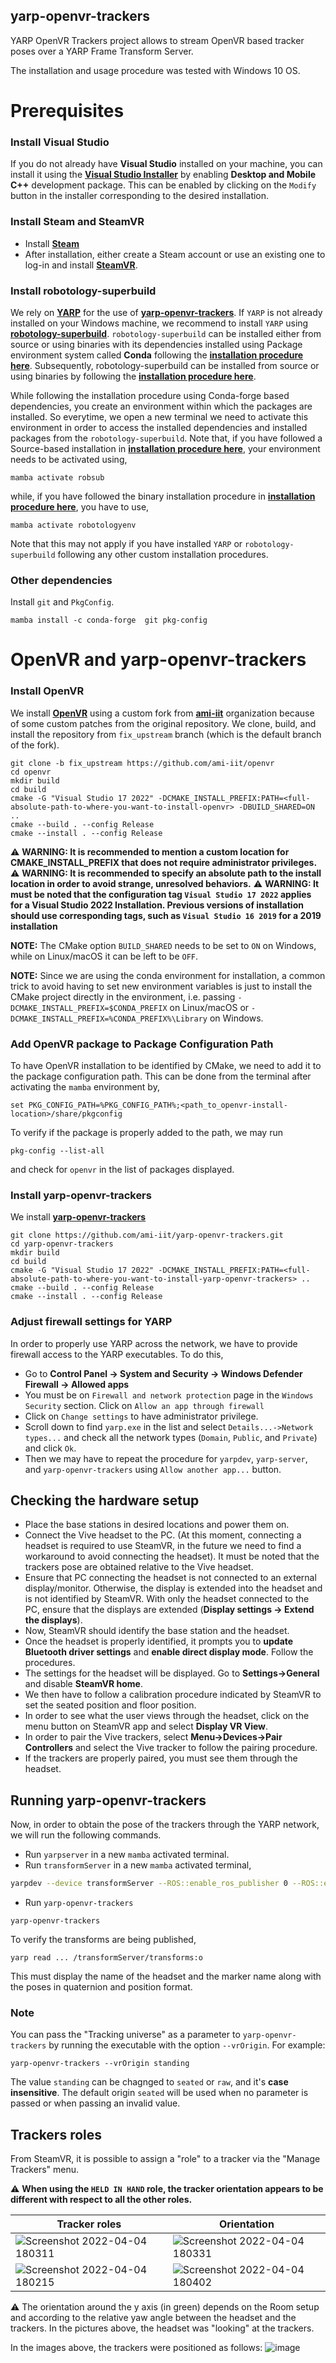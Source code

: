 ## yarp-openvr-trackers

YARP OpenVR Trackers project allows to stream OpenVR based tracker poses over a YARP Frame Transform Server.



The installation and usage procedure was tested with Windows 10 OS.

# Prerequisites

### Install Visual Studio
If you do not already have **Visual Studio** installed on your machine, you can install it using the **[Visual Studio Installer](https://visualstudio.microsoft.com/downloads/)** by enabling **Desktop and Mobile C++** development package.
This can be enabled by clicking on the `Modify` button in the installer corresponding to the desired installation.

### Install Steam and SteamVR
- Install [**Steam**](https://store.steampowered.com/about/)
- After installation, either create a Steam account or use an existing one to log-in and install [**SteamVR**](https://store.steampowered.com/app/250820/SteamVR/).

### Install robotology-superbuild
We rely on [**YARP**](https://www.yarp.it/latest/) for the use of [**yarp-openvr-trackers**](https://github.com/ami-iit/yarp-openvr-trackers). If `YARP` is not already installed on your Windows machine, we recommend to install `YARP` using [**robotology-superbuild**](https://github.com/robotology/robotology-superbuild). 
`robotology-superbuild` can be installed either from source or using binaries with its dependencies installed using Package environment system called **Conda** following the [**installation procedure here**](https://github.com/robotology/robotology-superbuild/blob/master/doc/install-mambaforge.md#windows).  Subsequently, robotology-superbuild can be installed from source or using binaries by following the [**installation procedure here**](https://github.com/robotology/robotology-superbuild/blob/master/doc/conda-forge.md#binary-installation).

While following the installation procedure using Conda-forge based dependencies, you create an environment within which the packages are installed. 
So everytime, we open a new terminal we need to activate this environment in order to access the installed dependencies and installed packages from the `robotology-superbuild`.
Note that, if you have followed a Source-based installation in [**installation procedure here**](https://github.com/robotology/robotology-superbuild/blob/master/doc/conda-forge.md#binary-installation), your environment needs to be activated using,
```
mamba activate robsub
```
while, if you have followed the binary installation procedure in [**installation procedure here**](https://github.com/robotology/robotology-superbuild/blob/master/doc/conda-forge.md#binary-installation), you have to use,
```
mamba activate robotologyenv
```
Note that this may not apply if you have installed `YARP` or `robotology-superbuild` following any other custom installation procedures.

### Other dependencies
Install `git` and `PkgConfig`.
```
mamba install -c conda-forge  git pkg-config
```


# OpenVR and yarp-openvr-trackers

### Install OpenVR
We install [**OpenVR**](https://github.com/ami-iit/openvr) using a custom fork from  [**ami-iit**](https://github.com/ami-iit) organization because of some custom patches from the original repository.
We clone, build, and install  the repository from `fix_upstream` branch (which is the default branch of the fork).

```
git clone -b fix_upstream https://github.com/ami-iit/openvr
cd openvr
mkdir build
cd build
cmake -G "Visual Studio 17 2022" -DCMAKE_INSTALL_PREFIX:PATH=<full-absolute-path-to-where-you-want-to-install-openvr> -DBUILD_SHARED=ON ..
cmake --build . --config Release
cmake --install . --config Release
```
⚠️ **WARNING: It is recommended to mention a custom location for CMAKE_INSTALL_PREFIX that does not require administrator privileges.**
⚠️ **WARNING: It is recommended to specify an absolute path to the install location in order to avoid strange, unresolved behaviors.**
⚠️ **WARNING: It must be noted that the configuration tag `Visual Studio 17 2022` applies for a Visual Studio 2022 Installation. Previous versions of installation should use corresponding tags, such as `Visual Studio 16 2019` for a 2019 installation**

**NOTE:** The CMake option `BUILD_SHARED` needs to be set to `ON` on Windows, while on Linux/macOS it can be left to be `OFF`.

**NOTE:** Since we are using the conda environment for installation, a common trick to avoid having to set new environment variables is just to install the CMake project directly in the environment, i.e. passing `-DCMAKE_INSTALL_PREFIX=$CONDA_PREFIX` on Linux/macOS or `-DCMAKE_INSTALL_PREFIX=%CONDA_PREFIX%\Library` on Windows.

### Add OpenVR package to Package Configuration Path
To have OpenVR installation to be identified by CMake, we  need to add it to the package configuration path.
This can be done from the terminal after activating the `mamba` environment by,
```
set PKG_CONFIG_PATH=%PKG_CONFIG_PATH%;<path_to_openvr-install-location>/share/pkgconfig
```
To verify if the package is properly added to the path, we may run
```
pkg-config --list-all
```
and check for `openvr` in the list of packages displayed.


### Install yarp-openvr-trackers
We install [**yarp-openvr-trackers**](https://github.com/ami-iit/yarp-openvr-trackers)

```
git clone https://github.com/ami-iit/yarp-openvr-trackers.git
cd yarp-openvr-trackers
mkdir build
cd build
cmake -G "Visual Studio 17 2022" -DCMAKE_INSTALL_PREFIX:PATH=<full-absolute-path-to-where-you-want-to-install-yarp-openvr-trackers> ..
cmake --build . --config Release
cmake --install . --config Release
```


### Adjust firewall settings for YARP
In order to properly use YARP across the network, we have to provide firewall access to the YARP executables. To do this,
- Go to **Control Panel -> System and Security -> Windows Defender Firewall -> Allowed apps**
- You must be on `Firewall and network protection` page in the `Windows Security` section. Click on `Allow an app through firewall`
- Click on `Change settings` to have administrator privilege.
- Scroll down to find `yarp.exe` in the list and select `Details...->Network types...` and check all the network types (`Domain`, `Public`, and `Private`) and click `Ok`.
- Then we may have to repeat the procedure for `yarpdev`, `yarp-server`, and `yarp-openvr-trackers` using `Allow another app...` button.

## Checking the hardware setup
- Place the base stations in desired locations and power them on.
- Connect the Vive headset to the PC. (At this moment, connecting a headset is required to use SteamVR, in the future we need to find a workaround to avoid connecting the headset). It must be noted that the trackers pose are obtained relative to the Vive headset.
- Ensure that PC connecting the headset is not connected to an external display/monitor. Otherwise, the display is extended into the headset and is not identified by SteamVR.  With only the headset connected to the PC, ensure that the displays are extended (**Display settings -> Extend the displays**).
- Now, SteamVR should identify the base station and the headset.
- Once the headset is properly identified, it prompts you to **update Bluetooth driver settings** and **enable direct display mode**. Follow the procedures.
- The settings for the headset will be displayed. Go to **Settings->General** and disable **SteamVR home**.
- We then have to follow a calibration procedure indicated by SteamVR to set the seated position and floor position.
- In order to see what the user views through the headset, click on the menu button on SteamVR app and select **Display VR View**.
- In order to pair the Vive trackers, select **Menu->Devices->Pair Controllers** and select the Vive tracker to follow the pairing procedure.
- If the trackers are properly paired, you must see them through the headset.

## Running yarp-openvr-trackers
Now, in order to obtain the pose of the trackers through the YARP network, we will run the following commands.
- Run `yarpserver` in a new `mamba` activated terminal.
- Run `transformServer` in a new `mamba` activated terminal,
``` sh
yarpdev --device transformServer --ROS::enable_ros_publisher 0 --ROS::enable_ros_subscriber 0
```
- Run `yarp-openvr-trackers`
```
yarp-openvr-trackers
```

To verify the transforms are being published,
```
yarp read ... /transformServer/transforms:o
```
This must display the name of the headset and the marker name along with the poses in quaternion and position format.

### Note
You can pass the "Tracking universe" as a parameter to `yarp-openvr-trackers` by running the executable with the option `--vrOrigin`. For example:

```
yarp-openvr-trackers --vrOrigin standing
```

The value `standing` can be chagnged to `seated` or `raw`, and it's **case insensitive**. The default origin `seated` will be used when no parameter is passed or when passing an invalid value.

## Trackers roles 
From SteamVR, it is possible to assign a "role" to a tracker via the "Manage Trackers" menu. 

⚠️ **When using the ``HELD IN HAND`` role, the tracker orientation appears to be different with respect to all the other roles.**

| Tracker roles                                                                                                                          | Orientation                                                                                                                            |
|----------------------------------------------------------------------------------------------------------------------------------------|----------------------------------------------------------------------------------------------------------------------------------------|
| ![Screenshot 2022-04-04 180311](https://user-images.githubusercontent.com/18591940/164017403-64e224e9-86ed-4e07-8e77-f18ed30af44f.png) | ![Screenshot 2022-04-04 180331](https://user-images.githubusercontent.com/18591940/164017600-4c051ec8-2345-4ad1-8fdd-eb32cf955409.png) |
| ![Screenshot 2022-04-04 180215](https://user-images.githubusercontent.com/18591940/164018203-34671fdb-ce8a-405e-8b0a-05ce1fe7c026.png) | ![Screenshot 2022-04-04 180402](https://user-images.githubusercontent.com/18591940/164018230-333bdb31-5d69-477d-a0b3-f058a665ccae.png) |

⚠️ The orientation around the y axis (in green) depends on the Room setup and according to the relative yaw angle between the headset and the trackers. In the pictures above, the headset was "looking" at the trackers.

In the images above, the trackers were positioned as follows: 
![image](https://user-images.githubusercontent.com/18591940/164016928-7d15681c-3967-4cf0-8d54-88e3080a1267.png)






